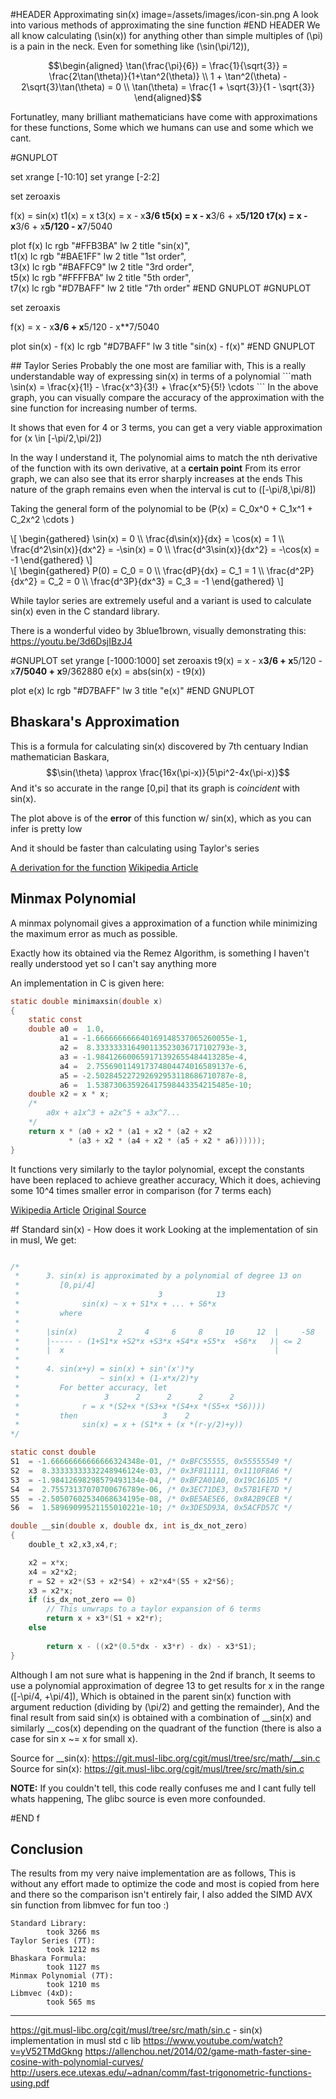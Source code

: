 #HEADER Approximating sin(x) image=/assets/images/icon-sin.png
A look into various methods of approximating the sine function
#END HEADER
We all know calculating \(\sin(x)\) for anything other than simple multiples of \(\pi\) is a pain in the neck.
Even for something like \(\sin(\pi/12)\),


```math
\begin{aligned}
\tan(\frac{\pi}{6}) = \frac{1}{\sqrt{3}} = \frac{2\tan(\theta)}{1+\tan^2(\theta)} \\
1 + \tan^2(\theta) - 2\sqrt{3}\tan(\theta) = 0 \\
\tan(\theta) = \frac{1 + \sqrt{3}}{1 - \sqrt{3}}
\end{aligned}
```

Fortunatley, many brilliant mathematicians have come with approximations for these functions, Some which we humans can use and some which we cant.

<div class="split-f">
#GNUPLOT

set xrange [-10:10]
set yrange [-2:2]

set zeroaxis

f(x)  = sin(x)
t1(x) = x
t3(x) = x - x**3/6
t5(x) = x - x**3/6 + x**5/120
t7(x) = x - x**3/6 + x**5/120 - x**7/5040

plot f(x)  lc rgb "#FFB3BA" lw 2 title "sin(x)", \
     t1(x) lc rgb "#BAE1FF" lw 2 title "1st order", \
     t3(x) lc rgb "#BAFFC9" lw 2 title "3rd order", \
     t5(x) lc rgb "#FFFFBA" lw 2 title "5th order", \
     t7(x) lc rgb "#D7BAFF" lw 2 title "7th order"
#END GNUPLOT
#GNUPLOT

set zeroaxis

f(x) = x - x**3/6 + x**5/120 - x**7/5040

plot sin(x) - f(x) lc rgb "#D7BAFF" lw 3 title "sin(x) - f(x)"
#END GNUPLOT
</div>
## Taylor Series
Probably the one most are familiar with, This is a really understandable way of expressing sin(x) in terms of a polynomial
```math
\sin(x) = \frac{x}{1!} - \frac{x^3}{3!} + \frac{x^5}{5!} \cdots
```
In the above graph, you can visually compare the accuracy of the approximation with the sine function for increasing number of terms.

It shows that even for 4 or 3 terms, you can get a very viable approximation for \(x \in [-\pi/2,\pi/2]\)

In the way I understand it, The polynomial aims to match the nth derivative of the function with its own derivative, at a **certain point**
From its error graph, we can also see that its error sharply increases at the ends
This nature of the graph remains even when the interval is cut to \([-\pi/8,\pi/8]\)

Taking the general form of the polynomial to be \(P(x) = C_0x^0 + C_1x^1 + C_2x^2 \cdots \)

<div class="split">
<div>
\[
\begin{gathered}
\sin(x) = 0 \\
\frac{d\sin(x)}{dx} = \cos(x) = 1 \\
\frac{d^2\sin(x)}{dx^2} = -\sin(x) = 0 \\
\frac{d^3\sin(x)}{dx^2} = -\cos(x) = -1
\end{gathered}
\]
</div>
<div>
\[
\begin{gathered}
P(0) = C_0 = 0 \\
\frac{dP}{dx} = C_1 = 1 \\
\frac{d^2P}{dx^2} = C_2 = 0 \\
\frac{d^3P}{dx^3} = C_3 = -1
\end{gathered}
\]
</div>
</div>

While taylor series are extremely useful and a variant is used to calculate sin(x) even in the C standard library.

There is a wonderful video by 3blue1brown, visually demonstrating this: https://youtu.be/3d6DsjIBzJ4

#GNUPLOT
set yrange [-1000:1000]
set zeroaxis
t9(x) = x - x**3/6 + x**5/120 - x**7/5040 + x**9/362880
e(x)  = abs(sin(x) - t9(x))

plot e(x) lc rgb "#D7BAFF" lw 3 title "e(x)"
#END GNUPLOT

## Bhaskara's Approximation
This is a formula for calculating sin(x) discovered by 7th centuary Indian mathematician Baskara,
$$\sin(\theta) \approx \frac{16x(\pi-x)}{5\pi^2-4x(\pi-x)}$$ And it's so accurate in the range [0,pi] that its graph is *coincident* with sin(x).

The plot above is of the **error** of this function w/ sin(x), which as you can infer is pretty low

And it should be faster than calculating using Taylor's series

[A derivation for the function](https://scholarworks.umt.edu/cgi/viewcontent.cgi?article=1313&context=tme)
[Wikipedia Article](https://en.wikipedia.org/wiki/Bhaskara_I%27s_sine_approximation_formula)

## Minmax Polynomial
A minmax polynomail gives a approximation of a function while minimizing the maximum error as much as possible.

Exactly how its obtained via the Remez Algorithm, is something I haven't really understood yet so I can't say anything more

An implementation in C is given here:
```c
static double minimaxsin(double x)
{
    static const
    double a0 =  1.0,
           a1 = -1.666666666640169148537065260055e-1,
           a2 =  8.333333316490113523036717102793e-3,
           a3 = -1.984126600659171392655484413285e-4,
           a4 =  2.755690114917374804474016589137e-6,
           a5 = -2.502845227292692953118686710787e-8,
           a6 =  1.538730635926417598443354215485e-10;
    double x2 = x * x;
    /*
        a0x + a1x^3 + a2x^5 + a3x^7...
    */
    return x * (a0 + x2 * (a1 + x2 * (a2 + x2
             * (a3 + x2 * (a4 + x2 * (a5 + x2 * a6))))));
}
```

It functions very similarly to the taylor polynomial, except the constants have been replaced to achieve greather accuracy,
Which it does, achieving some 10^4 times smaller error in comparison (for 7 terms each)

[Wikipedia Article](https://en.wikipedia.org/wiki/Minimax_approximation_algorithm)
[Original Source](http://lolengine.net/blog/2011/12/21/better-function-approximations)

#f Standard sin(x) - How does it work
Looking at the implementation of sin in musl, We get:
```c

/*
 *      3. sin(x) is approximated by a polynomial of degree 13 on
 *         [0,pi/4]
 *                               3            13
 *              sin(x) ~ x + S1*x + ... + S6*x
 *         where
 *
 *      |sin(x)         2     4     6     8     10     12  |     -58
 *      |----- - (1+S1*x +S2*x +S3*x +S4*x +S5*x  +S6*x   )| <= 2
 *      |  x                                               |
 *
 *      4. sin(x+y) = sin(x) + sin'(x')*y
 *                  ~ sin(x) + (1-x*x/2)*y
 *         For better accuracy, let
 *                   3      2      2      2      2
 *              r = x *(S2+x *(S3+x *(S4+x *(S5+x *S6))))
 *         then                   3    2
 *              sin(x) = x + (S1*x + (x *(r-y/2)+y))
*/

static const double
S1  = -1.66666666666666324348e-01, /* 0xBFC55555, 0x55555549 */
S2  =  8.33333333332248946124e-03, /* 0x3F811111, 0x1110F8A6 */
S3  = -1.98412698298579493134e-04, /* 0xBF2A01A0, 0x19C161D5 */
S4  =  2.75573137070700676789e-06, /* 0x3EC71DE3, 0x57B1FE7D */
S5  = -2.50507602534068634195e-08, /* 0xBE5AE5E6, 0x8A2B9CEB */
S6  =  1.58969099521155010221e-10; /* 0x3DE5D93A, 0x5ACFD57C */

double __sin(double x, double dx, int is_dx_not_zero)
{
	double_t x2,x3,x4,r;

	x2 = x*x;
	x4 = x2*x2;
	r = S2 + x2*(S3 + x2*S4) + x2*x4*(S5 + x2*S6);
	x3 = x2*x;
	if (is_dx_not_zero == 0)
        // This unwraps to a taylor expansion of 6 terms
		return x + x3*(S1 + x2*r);
	else
        
		return x - ((x2*(0.5*dx - x3*r) - dx) - x3*S1);
}
```

Although I am not sure what is happening in the 2nd if branch, It seems to use a polynomial approximation of degree 13 to get results for x in the range \([-\pi/4, +\pi/4]\), Which is obtained in the parent sin(x) function with argument reduction (dividing by \(\pi/2\) and getting the remainder), And the final result from said sin(x) is obtained with a combination of __sin(x) and similarly __cos(x) depending on the quadrant of the function (there is also a case for sin x ~= x for small x).

Source for __sin(x): https://git.musl-libc.org/cgit/musl/tree/src/math/__sin.c
Source for   sin(x): https://git.musl-libc.org/cgit/musl/tree/src/math/sin.c

**NOTE:** If you couldn't tell, this code really confuses me and I cant fully tell whats happening, The glibc source is even more confounded.

#END f

## Conclusion
The results from my very naive implementation are as follows, This is without any effort made to optimize the code and most is copied from here and there so the comparison isn't entirely fair,
I also added the SIMD AVX sin function from libmvec for fun too :)
```
Standard Library:
        took 3266 ms
Taylor Series (7T):
        took 1212 ms
Bhaskara Formula:
        took 1127 ms
Minmax Polynomial (7T):
        took 1210 ms
Libmvec (4xD):
        took 565 ms
```


---
https://git.musl-libc.org/cgit/musl/tree/src/math/sin.c - sin(x) implementation in musl std c lib
https://www.youtube.com/watch?v=yV52TMdGkng
https://allenchou.net/2014/02/game-math-faster-sine-cosine-with-polynomial-curves/
http://users.ece.utexas.edu/~adnan/comm/fast-trigonometric-functions-using.pdf
